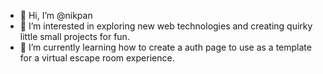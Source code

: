 - 👋 Hi, I’m @nikpan
- 👀 I’m interested in exploring new web technologies and creating quirky little small projects for fun.
- 🌱 I’m currently learning how to create a auth page to use as a template for a virtual escape room experience.

<!---
nikpan/nikpan is a ✨ special ✨ repository because its `README.md` (this file) appears on your GitHub profile.
You can click the Preview link to take a look at your changes.
--->
